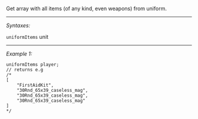 Get array with all items (of any kind, even weapons) from uniform.


---
*Syntaxes:*

`uniformItems` unit

---
*Example 1:*

```sqf
uniformItems player;
// returns e.g
/*
[
	"FirstAidKit",
	"30Rnd_65x39_caseless_mag",
	"30Rnd_65x39_caseless_mag",
	"30Rnd_65x39_caseless_mag"
]
*/
```